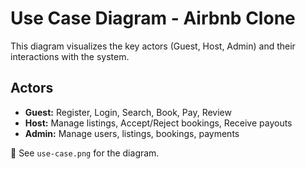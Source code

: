 # Use Case Diagram - Airbnb Clone

This diagram visualizes the key actors (Guest, Host, Admin) and their interactions with the system.

## Actors
- **Guest:** Register, Login, Search, Book, Pay, Review
- **Host:** Manage listings, Accept/Reject bookings, Receive payouts
- **Admin:** Manage users, listings, bookings, payments

📌 See `use-case.png` for the diagram.
